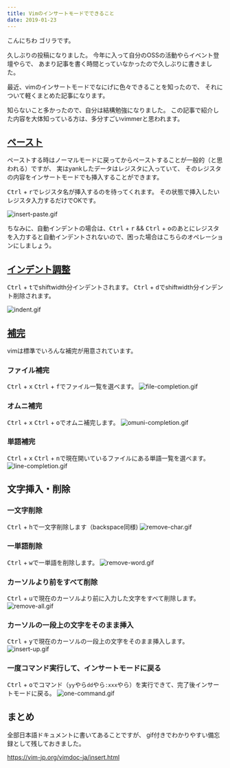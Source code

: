 ```yaml
---
title: Vimのインサートモードでできること
date: 2019-01-23
---
```


こんにちわ
ゴリラです。

久しぶりの投稿になりました。
今年に入って自分のOSSの活動やらイベント登壇やらで、
あまり記事を書く時間とっていなかったので久しぶりに書きました。

最近、vimのインサートモードでなにげに色々できることを知ったので、
それについて軽くまとめた記事になります。

知らないこと多かったので、自分は結構勉強になりました。
この記事で紹介した内容を大体知っている方は、多分すごいvimmerと思われます。

## [ペースト](https://vim-jp.org/vimdoc-ja/insert.html#i_CTRL-R)
ペーストする時はノーマルモードに戻ってからペーストすることが一般的（と思われる）ですが、
実はyankしたデータはレジスタに入っていて、
そのレジスタの内容をインサートモードでも挿入することができます。

<kbd>Ctrl</kbd> + <kbd>r</kbd>でレジスタ名が挿入するのを待ってくれます。
その状態で挿入したいレジスタ入力するだけでOKです。

![insert-paste.gif](https://qiita-image-store.s3.amazonaws.com/0/66178/fcd22cb8-6811-ac14-6e20-6458172230e7.gif)

ちなみに、自動インデントの場合は、<kbd>Ctrl</kbd> + <kbd>r</kbd> && <kbd>Ctrl</kbd> + <kbd>o</kbd>のあとにレジスタを入力すると自動インデントされないので、困った場合はこちらのオペレーションにしましょう。

## [インデント調整](https://vim-jp.org/vimdoc-ja/insert.html#i_CTRL-T)
<kbd>Ctrl</kbd> + <kbd>t</kbd>でshiftwidth分インデントされます。
<kbd>Ctrl</kbd> + <kbd>d</kbd>でshiftwidth分インデント削除されます。

![indent.gif](https://qiita-image-store.s3.amazonaws.com/0/66178/2f58c1e1-5565-0857-eba3-8b5a4ecdd1b0.gif)

## [補完](https://vim-jp.org/vimdoc-ja/insert.html#ins-completion)
vimは標準でいろんな補完が用意されています。

### ファイル補完
<kbd>Ctrl</kbd> + <kbd>x</kbd> <kbd>Ctrl</kbd> + <kbd>f</kbd>でファイル一覧を選べます。
![file-completion.gif](https://qiita-image-store.s3.amazonaws.com/0/66178/39f5ade7-8e87-af57-ef13-9590574cd828.gif)

### オムニ補完
<kbd>Ctrl</kbd> + <kbd>x</kbd> <kbd>Ctrl</kbd> + <kbd>o</kbd>でオムニ補完します。
![omuni-completion.gif](https://qiita-image-store.s3.amazonaws.com/0/66178/d1e59ae6-71bb-1c7e-a5d7-b6e72928aaa0.gif)

### 単語補完
<kbd>Ctrl</kbd> + <kbd>x</kbd> <kbd>Ctrl</kbd> + <kbd>n</kbd>で現在開いているファイルにある単語一覧を選べます。
![line-completion.gif](https://qiita-image-store.s3.amazonaws.com/0/66178/1ee127fb-a311-00eb-a6d2-316510cc3796.gif)

## 文字挿入・削除
### 一文字削除
<kbd>Ctrl</kbd> + <kbd>h</kbd>で一文字削除します（backspace同様)
![remove-char.gif](https://qiita-image-store.s3.amazonaws.com/0/66178/1e7582d6-5e0b-355d-c614-be3c5bbdd988.gif)

### 一単語削除
<kbd>Ctrl</kbd> + <kbd>w</kbd>で一単語を削除します。
![remove-word.gif](https://qiita-image-store.s3.amazonaws.com/0/66178/16cb4bb6-7a51-9e19-2a5c-27d09ce586a7.gif)

### カーソルより前をすべて削除
<kbd>Ctrl</kbd> + <kbd>u</kbd>で現在のカーソルより前に入力した文字をすべて削除します。
![remove-all.gif](https://qiita-image-store.s3.amazonaws.com/0/66178/f79625d9-a47d-93b3-110f-495997e96776.gif)

### カーソルの一段上の文字をそのまま挿入
<kbd>Ctrl</kbd> + <kbd>y</kbd>で現在のカーソルの一段上の文字をそのまま挿入します。
![insert-up.gif](https://qiita-image-store.s3.amazonaws.com/0/66178/80bc5c0f-c302-d154-e367-ebc317de1888.gif)

### 一度コマンド実行して、インサートモードに戻る
<kbd>Ctrl</kbd> + <kbd>o</kbd>でコマンド（`yy`やら`dd`やら`:xxx`やら）を実行できて、完了後インサートモードに戻る。
![one-command.gif](https://qiita-image-store.s3.amazonaws.com/0/66178/c68379dd-5bc8-eaf4-8fd0-7b4db0c281f2.gif)

## まとめ
全部日本語ドキュメントに書いてあることですが、
gif付きでわかりやすい備忘録として残しておきました。

https://vim-jp.org/vimdoc-ja/insert.html
